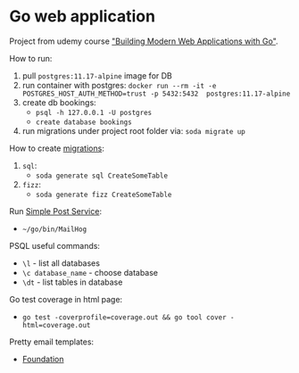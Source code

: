 # Go web application

Project from udemy
course ["Building Modern Web Applications with Go"](https://www.udemy.com/course/building-modern-web-applications-with-go/?utm_source=adwords&utm_medium=udemyads&utm_campaign=WebDevelopment_v.PROF_la.EN_cc.ROWMTA-B_ti.8322&utm_content=deal4584&utm_term=_._ag_80869579591_._ad_533999956732_._kw__._de_c_._dm__._pl__._ti_dsa-774930035449_._li_1010561_._pd__._&matchtype=&gclid=CjwKCAjwitShBhA6EiwAq3RqA2Us5UeJf2mg1ZkllcgFhNgF8NePEAoD0p800FmWj48edGZzQ9wXxxoCI3QQAvD_BwE).

How to run:

1. pull `postgres:11.17-alpine` image for DB
2. run container with
   postgres: `docker run --rm -it -e POSTGRES_HOST_AUTH_METHOD=trust -p 5432:5432  postgres:11.17-alpine`
3. create db bookings:
    - `psql -h 127.0.0.1 -U postgres`
    - `create database bookings`
4. run migrations under project root folder via: `soda migrate up`

How to create [migrations](https://github.com/gobuffalo/fizz):

1. `sql`:
    - `soda generate sql CreateSomeTable`
2. `fizz`:
    - `soda generate fizz CreateSomeTable`

Run [Simple Post Service](https://github.com/mailhog/MailHog):

- `~/go/bin/MailHog`

PSQL useful commands:

- `\l` - list all databases
- `\c database_name` - choose database
- `\dt` - list tables in database

Go test coverage in html page:

- `go test -coverprofile=coverage.out && go tool cover -html=coverage.out`

Pretty email templates:

- [Foundation](https://get.foundation/emails/getting-started.html) 